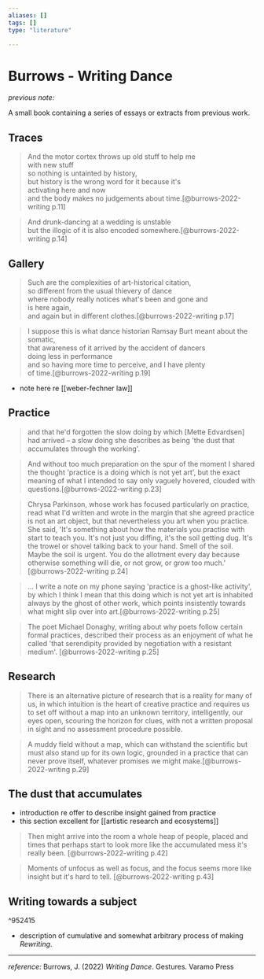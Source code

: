 ```yaml
---
aliases: []
tags: []
type: "literature"

---
```


# Burrows - Writing Dance

_previous note:_

A small book containing a series of essays or extracts from previous work.

## Traces

> And the motor cortex throws up old stuff to help me  
> with new stuff  
> so nothing is untainted by history,  
> but history is the wrong word for it because it's  
> activating here and now  
> and the body makes no judgements about time.[@burrows-2022-writing p.11]

> And drunk-dancing at a wedding is unstable  
> but the illogic of it is also encoded somewhere.[@burrows-2022-writing p.14]

## Gallery 

> Such are the complexities of art-historical citation,  
> so different from the usual thievery of dance  
> where nobody really notices what's been and gone and  
> is here again,  
> and again but in different clothes.[@burrows-2022-writing p.17]

> I suppose this is what dance historian Ramsay Burt meant about the somatic,  
> that awareness of it arrived by the accident of dancers  
> doing less in performance  
> and so having more time to perceive, and I have plenty  
> of time.[@burrows-2022-writing p.19]

- note here re [[weber-fechner law]]

## Practice

> and that he'd forgotten the slow doing by which [Mette Edvardsen] had arrived – a slow doing she describes as being 'the dust that accumulates through the working'.

> And without too much preparation on the spur of the moment I shared the thought 'practice is a doing which is not yet art', but the exact meaning of what I intended to say only vaguely hovered, clouded with questions.[@burrows-2022-writing p.23]

> Chrysa Parkinson, whose work has focused particularly on practice, read what I'd written and wrote in the margin that she agreed practice is not an art object, but that nevertheless you art when you practice. She said, 'It's something about how the materials you practise with start to teach you. It's not just you diffing, it's the soil getting dug. It's the trowel or shovel talking back to your hand. Smell of the soil. Maybe the soil is urgent. You do the allotment every day because otherwise something will die, or not grow, or grow too much.' [@burrows-2022-writing p.24]

> ... I write a note on my phone saying 'practice is a ghost-like activity', by which I think I mean that this doing which is not yet art is inhabited always by the ghost of other work, which points insistently towards what might slip over into art.[@burrows-2022-writing p.25]

> The poet Michael Donaghy, writing about why poets follow certain formal practices, described their process as an enjoyment of what he called 'that serendipity provided by negotiation with a resistant medium'. [@burrows-2022-writing p.25]

## Research 

> There is an alternative picture of research that is a reality for many of us, in which intuition is the heart of creative practice and requires us to set off without a map into an unknown territory, intelligently, our eyes open, scouring the horizon for clues, with not a written proposal in sight and no assessment procedure possible. 

> A muddy field without a map, which can withstand the scientific but must also stand up for its own logic, grounded in a practice that can never prove itself, whatever promises we might make.[@burrows-2022-writing p.29]

## The dust that accumulates

- introduction re offer to describe insight gained from practice
- this section excellent for [[artistic research and ecosystems]]

> Then might arrive into the room a whole heap of people, placed and times that perhaps start to look more like the accumulated mess it's really been. [@burrows-2022-writing p.42]  

> Moments of unfocus as well as focus, and the focus seems more like insight but it's hard to tell. [@burrows-2022-writing p.43]

## Writing towards a subject 
^952415
- description of cumulative and somewhat arbitrary process of making _Rewriting_.

---
_reference:_ Burrows, J. (2022) _Writing Dance_. Gestures. Varamo Press